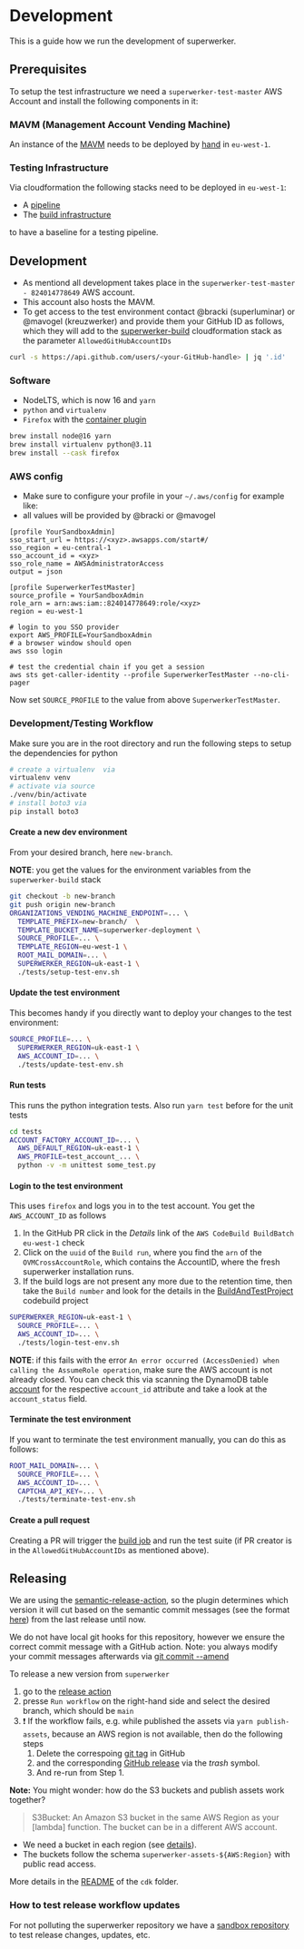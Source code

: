 # Development

This is a guide how we run the development of superwerker.

## Prerequisites

To setup the test infrastructure we need a `superwerker-test-master` AWS Account and install the following components in it:

### MAVM (Management Account Vending Machine)

An instance of the [MAVM](https://github.com/superluminar-io/mavm) needs to be deployed by [hand](https://github.com/superluminar-io/mavm#installation) in `eu-west-1`.

### Testing Infrastructure
Via cloudformation the following stacks need to be deployed in `eu-west-1`:
- A [pipeline](tests/pipeline.yaml)
-  The [build infrastructure](tests/build.yaml)

to have a baseline for a testing pipeline.

## Development

- As mentiond all development takes place in the `superwerker-test-master - 824014778649` AWS account.
- This account also hosts the MAVM.
- To get access to the test environment contact @bracki (superluminar) or @mavogel (kreuzwerker) and provide them your GitHub ID as follows, which they will add to the [superwerker-build](https://eu-west-1.console.aws.amazon.com/cloudformation/home?region=eu-west-1#/stacks) cloudformation stack as the parameter `AllowedGitHubAccountIDs`
```sh
curl -s https://api.github.com/users/<your-GitHub-handle> | jq '.id'
```


### Software
- NodeLTS, which is now 16 and `yarn`
- `python` and `virtualenv`
- `Firefox` with the [container plugin](https://addons.mozilla.org/en-US/firefox/addon/multi-account-containers/)
```sh
brew install node@16 yarn
brew install virtualenv python@3.11
brew install --cask firefox
```

### AWS config

- Make sure to configure your profile in your `~/.aws/config` for example like:
- all <xyz> values will be provided by @bracki or @mavogel 

```
[profile YourSandboxAdmin]
sso_start_url = https://<xyz>.awsapps.com/start#/
sso_region = eu-central-1
sso_account_id = <xyz>
sso_role_name = AWSAdministratorAccess
output = json
 
[profile SuperwerkerTestMaster]
source_profile = YourSandboxAdmin
role_arn = arn:aws:iam::824014778649:role/<xyz>
region = eu-west-1

# login to you SSO provider
export AWS_PROFILE=YourSandboxAdmin
# a browser window should open
aws sso login
 
# test the credential chain if you get a session
aws sts get-caller-identity --profile SuperwerkerTestMaster --no-cli-pager
```

Now set `SOURCE_PROFILE` to the value from above `SuperwerkerTestMaster`.

### Development/Testing Workflow

Make sure you are in the root directory and run the following steps to setup the dependencies for python
```sh
# create a virtualenv  via 
virtualenv venv
# activate via source 
./venv/bin/activate
# install boto3 via 
pip install boto3
```

#### Create a new dev environment

From your desired branch, here `new-branch`.

**NOTE**: you get the values for the environment variables from the `superwerker-build` stack

```bash
git checkout -b new-branch
git push origin new-branch
ORGANIZATIONS_VENDING_MACHINE_ENDPOINT=... \ 
  TEMPLATE_PREFIX=new-branch/  \
  TEMPLATE_BUCKET_NAME=superwerker-deployment \
  SOURCE_PROFILE=... \
  TEMPLATE_REGION=eu-west-1 \
  ROOT_MAIL_DOMAIN=... \
  SUPERWERKER_REGION=uk-east-1 \
  ./tests/setup-test-env.sh
```

#### Update the test environment

This becomes handy if you directly want to deploy your changes to the test environment:

```bash
SOURCE_PROFILE=... \
  SUPERWERKER_REGION=uk-east-1 \
  AWS_ACCOUNT_ID=... \
  ./tests/update-test-env.sh
```

#### Run tests

This runs the python integration tests. Also run `yarn test` before for the unit tests

```bash
cd tests
ACCOUNT_FACTORY_ACCOUNT_ID=... \
  AWS_DEFAULT_REGION=uk-east-1 \
  AWS_PROFILE=test_account_... \
  python -v -m unittest some_test.py
```

#### Login to the test environment

This uses `firefox` and logs you in to the test account. You get the `AWS_ACCOUNT_ID` as follows
1. In the GitHub PR click in the *Details* link of the `AWS CodeBuild BuildBatch eu-west-1` check
2. Click on the `uuid` of the `Build run`, where you find the `arn` of the `OVMCrossAccountRole`, which contains the AccountID, where the fresh superwerker installation runs.
3. If the build logs are not present any more due to the retention time, then take the `Build number` and look for the details in the [BuildAndTestProject](https://eu-west-1.console.aws.amazon.com/codesuite/codebuild/projects?region=eu-west-1) codebuild project
 
```bash
SUPERWERKER_REGION=uk-east-1 \
  SOURCE_PROFILE=... \
  AWS_ACCOUNT_ID=... \
  ./tests/login-test-env.sh
```

**NOTE**: if this fails with the error `An error occurred (AccessDenied) when calling the AssumeRole operation`, make sure the AWS account is not already closed. You can check this via scanning the DynamoDB table [account](https://eu-west-1.console.aws.amazon.com/dynamodbv2/home?region=eu-west-1#item-explorer?table=account) for the respective `account_id` attribute and take a look at the `account_status` field.

#### Terminate the test environment

If you want to terminate the test environment manually, you can do this as follows:

```bash
ROOT_MAIL_DOMAIN=... \
  SOURCE_PROFILE=... \
  AWS_ACCOUNT_ID=... \
  CAPTCHA_API_KEY=... \
  ./tests/terminate-test-env.sh
```

#### Create a pull request

Creating a PR will trigger the [build job](tests/build.yaml) and run the test suite (if PR creator is in the `AllowedGitHubAccountIDs` as mentioned above).

## Releasing

We are using the [semantic-release-action](https://github.com/cycjimmy/semantic-release-action), so the plugin determines which version it will cut based on the semantic commit messages (see the format [here](https://github.com/semantic-release/semantic-release)) from the last release until now. 

We do not have local git hooks for this repository, however we ensure the correct commit message with a GitHub action. Note: you always modify your commit messages afterwards via [git commit --amend](https://git-scm.com/book/en/v2/Git-Tools-Rewriting-History)

To release a new version from `superwerker`
1. go to the [release action](https://github.com/superwerker/superwerker/actions/workflows/release.yml)
2. presse `Run workflow` on the right-hand side and select the desired branch, which should be `main`
3. :exclamation: If the workflow fails, e.g. while published the assets via `yarn publish-assets`, because an AWS region is not available, then do the following steps
   1. Delete the correspoing [git tag](https://github.com/superwerker/superwerker/tags) in GitHub
   2. and the corresponding [GitHub release](https:/*/github.com/superwerker/superwerker/releases) via the *trash* symbol.
   3. And re-run from Step 1.

**Note:** You might wonder: how do the S3 buckets and publish assets work together? 
> S3Bucket: An Amazon S3 bucket in the same AWS Region as your \[lambda\] function. The bucket can be in a different AWS account.
- We need a bucket in each region (see [details](https://docs.aws.amazon.com/AWSCloudFormation/latest/UserGuide/aws-properties-lambda-function-code.html)).
- The buckets follow the schema `superwerker-assets-${AWS:Region}` with public read access. 

More details in the [README](/cdk/README.md) of the `cdk` folder.

### How to test release workflow updates

For not polluting the superwerker repository we have a [sandbox repository](https://github.com/superwerker/releasetests) to test release changes, updates, etc.